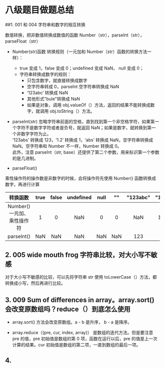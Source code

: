 # 八级题目做题总结  
  
##1. 001 和 004 字符串和数字的相互转换    

数值转换，把非数值转换成数值的函数 Number（str），parseInt（str），parseFloat（str）  
   
- Number(str)函数  转换规则（一元加和 Number（str）函数的转换方法一样）：   
     - true 变成 1，false 变成 0；undefined 变成 NaN， null 变成 0；
     - 字符串转换成数字的规则：  
        - 只包含数字，就直接转换成数字
        - 空字符串转成 0，parseInt 空字符串转换成 NaN
        - ‘123abc’ 转换成 NaN
        - 其他形式"bule"转换成 NaN  
        - 如果是对象，调用 obj.valueOf（）方法，返回的结果不能转换成数字，就调用 obj.toString（）方法。   
        
 - parseInt(str)  忽略字符串前面的空格，直到找到第一个非空格字符，如果第一个字符不是数字字符或者是负号，就返回 NaN；如果是数字，就转换到第一个非数字字符为止。  
      ‘123abs’ 转换成 123，‘1.2’ 转换成 1，‘abs’ 转换成 NaN，空字符串转换成 NaN。空字符串和 Number 不一样，Number 转换成 0。  
      此外，注意 parseInt（str, base）还提供了第二个参数，用来标识第一个参数的是几进制。   
      
- parseFloat()    
      
乘性操作符的操作数是非数字的时候，会将操作符先使用 Number() 函数转换成数字，再进行计算
     
转换函数|true|false|undefined|null|""|"123abc"|"1.1"|"12a.3"
:---:|:---:|:---:|:---:|:---:|:---:|:---:|:---:|:---:
Number() 一元加、乘性操作符|1|0|NaN|0|0|NaN|1.1|NaN
parseInt()|NaN|NaN|NaN|NaN|NaN|123|1|12  
    
## 2. 005 wide mouth frog 字符串比较，对大小写不敏感   
   
对于大小写不敏感的比较，可以先将字符串 str 使用 toLowerCase（）方法，都转换成小写，然后再进行比较。    
   
## 3. 009 Sum of differences in array。array.sort() 会改变原数组吗？reduce（）到底怎么使用    
  
- array.sort() 方法会改变原数组。a - b 是升序， b - a 是降序。   
  
- array.reduce（(pre, cur, index, array)） 是数组的迭代方法。但是要注意 pre 的值，pre 初始值是数组的第 0 项，函数在运行以后，pre 的值是上一次计算的结果。cur 初始值是数组的第二项，一直到数组的最后一项。  

## 4. 